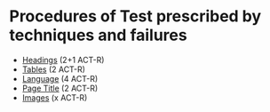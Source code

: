 # Procedures of Test prescribed by techniques and failures

- [Headings](headings.md) (2+1 ACT-R)
- [Tables](tables.md) (2 ACT-R)
- [Language](language.md) (4 ACT-R)
- [Page Title](page-title.md) (2 ACT-R)
- [Images](images.md) (x ACT-R)
